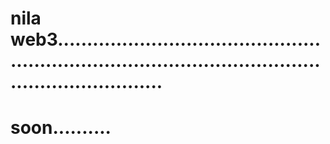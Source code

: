# nila web3............................................................................................................................
# soon..........
